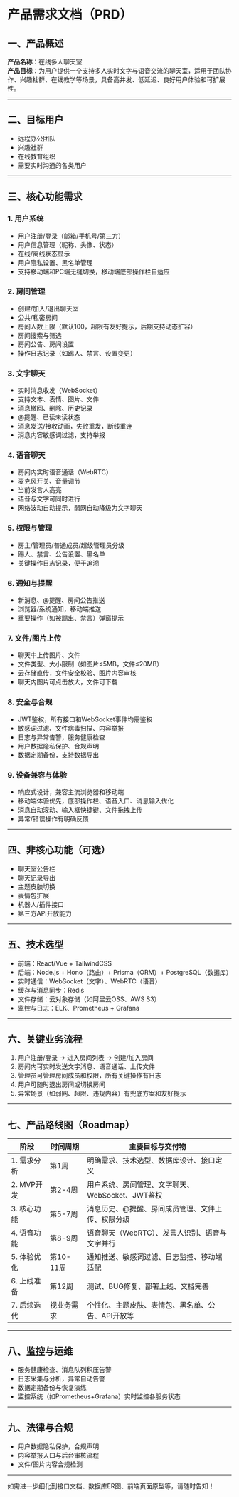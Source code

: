 # 产品需求文档（PRD）

## 一、产品概述

**产品名称**：在线多人聊天室  
**产品目标**：为用户提供一个支持多人实时文字与语音交流的聊天室，适用于团队协作、兴趣社群、在线教学等场景，具备高并发、低延迟、良好用户体验和可扩展性。

---

## 二、目标用户

- 远程办公团队
- 兴趣社群
- 在线教育组织
- 需要实时沟通的各类用户

---

## 三、核心功能需求

### 1. 用户系统
- 用户注册/登录（邮箱/手机号/第三方）
- 用户信息管理（昵称、头像、状态）
- 在线/离线状态显示
- 用户隐私设置、黑名单管理
- 支持移动端和PC端无缝切换，移动端底部操作栏自适应

### 2. 房间管理
- 创建/加入/退出聊天室
- 公共/私密房间
- 房间人数上限（默认100，超限有友好提示，后期支持动态扩容）
- 房间搜索与筛选
- 房间公告、房间设置
- 操作日志记录（如踢人、禁言、设置变更）

### 3. 文字聊天
- 实时消息收发（WebSocket）
- 支持文本、表情、图片、文件
- 消息撤回、删除、历史记录
- @提醒、已读未读状态
- 消息发送/接收动画，失败重发，断线重连
- 消息内容敏感词过滤，支持举报

### 4. 语音聊天
- 房间内实时语音通话（WebRTC）
- 麦克风开关、音量调节
- 当前发言人高亮
- 语音与文字可同时进行
- 网络波动自动提示，弱网自动降级为文字聊天

### 5. 权限与管理
- 房主/管理员/普通成员/超级管理员分级
- 踢人、禁言、公告设置、黑名单
- 关键操作日志记录，便于追溯

### 6. 通知与提醒
- 新消息、@提醒、房间公告推送
- 浏览器/系统通知，移动端推送
- 重要操作（如被踢出、禁言）弹窗提示

### 7. 文件/图片上传
- 聊天中上传图片、文件
- 文件类型、大小限制（如图片≤5MB，文件≤20MB）
- 云存储直传，文件安全校验、图片内容审核
- 聊天内图片可点击放大，文件可下载

### 8. 安全与合规
- JWT鉴权，所有接口和WebSocket事件均需鉴权
- 敏感词过滤、文件病毒扫描、内容举报
- 日志与异常告警，服务健康检查
- 用户数据隐私保护、合规声明
- 数据定期备份，支持数据导出

### 9. 设备兼容与体验
- 响应式设计，兼容主流浏览器和移动端
- 移动端体验优先，底部操作栏、语音入口、消息输入优化
- 消息自动滚动、输入框快捷键、文件拖拽上传
- 异常/错误操作有明确反馈

---

## 四、非核心功能（可选）

- 聊天室公告栏
- 聊天记录导出
- 主题皮肤切换
- 表情包扩展
- 机器人/插件接口
- 第三方API开放能力

---

## 五、技术选型

- 前端：React/Vue + TailwindCSS
- 后端：Node.js + Hono（路由）+ Prisma（ORM）+ PostgreSQL（数据库）
- 实时通信：WebSocket（文字）、WebRTC（语音）
- 缓存与消息同步：Redis
- 文件存储：云对象存储（如阿里云OSS、AWS S3）
- 监控与日志：ELK、Prometheus + Grafana

---

## 六、关键业务流程

1. 用户注册/登录 → 进入房间列表 → 创建/加入房间
2. 房间内可实时发送文字消息、语音通话、上传文件
3. 管理员可管理房间成员和权限，所有关键操作有日志
4. 用户可随时退出房间或切换房间
5. 异常场景（如弱网、超限、违规内容）有兜底方案和友好提示

---

## 七、产品路线图（Roadmap）

| 阶段         | 时间周期      | 主要目标与交付物                                      |
|--------------|--------------|------------------------------------------------------|
| 1. 需求分析  | 第1周         | 明确需求、技术选型、数据库设计、接口定义              |
| 2. MVP开发   | 第2-4周       | 用户系统、房间管理、文字聊天、WebSocket、JWT鉴权      |
| 3. 核心功能  | 第5-7周       | 消息历史、@提醒、房间成员管理、文件上传、权限分级      |
| 4. 语音功能  | 第8-9周       | 语音聊天（WebRTC）、发言人识别、语音与文字并行         |
| 5. 体验优化  | 第10-11周     | 通知推送、敏感词过滤、日志监控、移动端适配            |
| 6. 上线准备  | 第12周        | 测试、BUG修复、部署上线、文档完善                     |
| 7. 后续迭代  | 视业务需求     | 个性化、主题皮肤、表情包、黑名单、公告、API开放等      |

---

## 八、监控与运维

- 服务健康检查、消息队列积压告警
- 日志采集与分析，异常自动告警
- 数据定期备份与恢复演练
- 监控系统（如Prometheus+Grafana）实时监控各服务状态

---

## 九、法律与合规

- 用户数据隐私保护，合规声明
- 内容举报入口与后台审核流程
- 文件/图片内容合规检测

---

如需进一步细化到接口文档、数据库ER图、前端页面原型等，请随时告知！ 